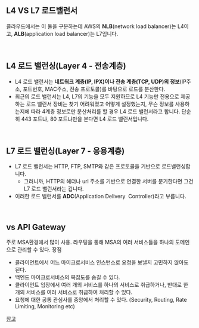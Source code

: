 ## L4 VS L7 로드밸런서
클라우드에서는 이 둘을 구분하는데 AWS의 **NLB**(network load balancer)는 L4이고, **ALB**(application load balancer)는 L7입니다.

<br>

## L4 로드 밸런싱(Layer 4 - 전송계층)
- L4 로드 밸런서는 **네트워크 계층(IP, IPX)이나 전송 계층(TCP, UDP)의 정보**(IP주소, 포트번호, MAC주소, 전송 프로토콜)를 바탕으로 로드를 분산한다.
- 최근의 로드 밸런서는 L4, L7의 기능을 모두 지원하므로 L4 기능만 전용으로 제공하는 로드 밸런서 장비는 찾기 어려워졌고 어떻게 설정했는지, 무슨 정보를 사용하는지에 따라 4계층 정보로만 분산처리를 할 경우 L4 로드 밸런서라고 합니다. 단순히 443 포트냐, 80 포트냐만을 본다면 L4 로드 밸런서입니다.

<br>

## L7 로드 밸런싱(Layer 7 - 응용계층)
- L7 로드 밸런서는 HTTP, FTP, SMTP와 같은 프로토콜을 기반으로 로드밸런싱합니다.
    - 그러니까, HTTP의 헤더나 url 주소를 기반으로 연결한 서버를 분기한다면 그건 L7 로드 밸런서라는 겁니다.
- 이러한 로드 밸런서를 **ADC**(Application Delivery  Controller)라고 부릅니다.

<br>

## vs API Gateway
주로 MSA환경에서 많이 사용. 라우팅을 통해 MSA의 여러 서비스들을 하나의 도메인으로 관리할 수 있다. 
장점
- 클라이언트에서 어느 마이크로서비스 인스턴스로 요청을 보낼지 고민하지 않아도 된다.
- 백엔드 마이크로서비스의 복잡도를 숨길 수 있다.
- 클라이언트 입장에서 여러 개의 서비스를 하나의 서비스로 취급하거나, 반대로 한 개의 서비스를 여러 서비스로 취급하여 처리할 수 있다.
- 요청에 대한 공통 관심사를 중앙에서 처리할 수 있다. (Security, Routing, Rate Limiting, Monitoring etc)


[참고](https://darrengwon.tistory.com/1329)
